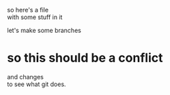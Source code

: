 so here's a file  
with some stuff in it  

let's make some branches  
# so this should be a conflict  

and changes  
to see what git does.  
